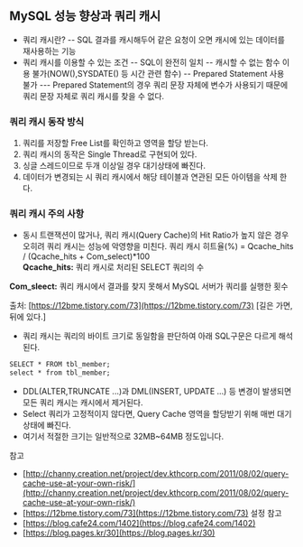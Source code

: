 ## MySQL 성능 향상과 쿼리 캐시
 - 쿼리 캐시란?
 -- SQL 결과를 캐시해두어 같은 요청이 오면 캐시에 있는 데이터를 재사용하는 기능
 - 쿼리 캐시를 이용할 수 있는 조건
 -- SQL이 완전히 일치
 -- 캐시할 수 없는 함수 이용 불가(NOW(),SYSDATE() 등 시간 관련 함수)
 -- Prepared Statement 사용 불가
 --- Prepared Statement의 경우 쿼리 문장 자체에 변수가 사용되기 때문에 쿼리 문장 자체로 쿼리 캐시를 찾을 수 없다. 
  

### 쿼리 캐시 동작 방식
1. 쿼리를 저장할 Free List를 확인하고 영역을 할당 받는다.
2. 쿼리 캐시의 동작은 Single Thread로 구현되어 있다.
3. 싱글 스레드이므로 두개 이상일 경우 대기상태에 빠진다.
4. 데이터가 변경되는 시 쿼리 캐시에서 해당 테이블과 연관된 모든 아이템을 삭제 한다.

### 쿼리 캐시 주의 사항
 - 동시 트랜잭션이 많거나, 쿼리 캐시(Query Cache)의 Hit Ratio가 높지 않은 경우 오히려  쿼리 캐시는 성능에 악영향을 미친다.
쿼리 캐시 히트율(%) = Qcache_hits / (Qcache_hits + Com_select)*100  
**Qcache_hits:** 쿼리 캐시로 처리된 SELECT 쿼리의 수

**Com_sleect:** 쿼리 캐시에서 결과를 찾지 못해서 MySQL 서버가 쿼리를 실행한 횟수

  
  
출처: [https://12bme.tistory.com/73](https://12bme.tistory.com/73) [길은 가면, 뒤에 있다.]

- 쿼리 캐시는 쿼리의 바이트 크기로 동일함을 판단하여 아래 SQL구문은 다르게 해석된다.
```cmd
SELECT * FROM tbl_member;
select * from tbl_member;
```
- DDL(ALTER,TRUNCATE ...)과 DML(INSERT, UPDATE ...) 등 변경이 발생되면 모든 쿼리 캐시는 캐시에서 제거된다.
- Select 쿼리가 고정적이지 않다면, Query Cache 영역을 할당받기 위해 매번 대기상태에 빠진다.
- 여기서 적절한 크기는 일반적으로 32MB~64MB 정도입니다.  

참고 
- [http://channy.creation.net/project/dev.kthcorp.com/2011/08/02/query-cache-use-at-your-own-risk/](http://channy.creation.net/project/dev.kthcorp.com/2011/08/02/query-cache-use-at-your-own-risk/)
 - [https://12bme.tistory.com/73](https://12bme.tistory.com/73)
설정 참고 
 - [https://blog.cafe24.com/1402](https://blog.cafe24.com/1402)
 - [https://blog.pages.kr/30](https://blog.pages.kr/30)